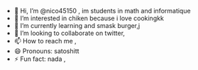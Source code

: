 - 👋 Hi, I’m @nico45150 , im students in math and informatique
- 👀 I’m interested in chiken because i love cookingkk
- 🌱 I’m currently learning and smask burger,j
- 💞️ I’m looking to collaborate on twitter,
- 📫 How to reach me ,
- 😄 Pronouns: satoshitt
- ⚡ Fun fact: nada ,
<!---
nico45150/nico45150 is a ✨ special ✨ repository because its `README.md` (this file) appears on your GitHub profile.
You can click the Preview link to take a look at your changes.
--->
